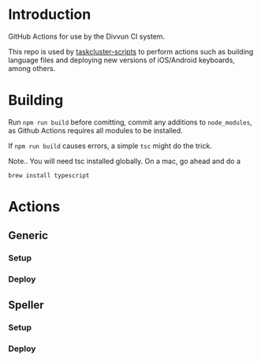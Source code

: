 # Introduction

GitHub Actions for use by the Divvun CI system.

This repo is used by [taskcluster-scripts](https://github.com/divvun/taskcluster-scripts) to perform actions such as building language files and deploying new versions of iOS/Android keyboards, among others. 

# Building

Run `npm run build` before comitting, commit any additions to `node_modules`, as Github Actions requires all modules to be installed.

If `npm run build` causes errors, a simple `tsc` might do the trick.

Note.. You will need tsc installed globally. On a mac, go ahead and do a

```
brew install typescript
```

# Actions

## Generic
### Setup
### Deploy

## Speller
### Setup
### Deploy
